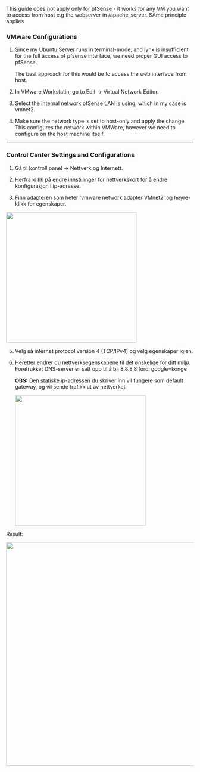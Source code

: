 This guide does not apply only for pfSense - it works for any VM you want to access from host e.g the webserver in /apache_server. SAme principle applies

### VMware Configurations 

1. Since my Ubuntu Server runs in terminal-mode, and lynx is insufficient for the full access of pfsense interface, we need proper GUI access to pfSense.

   The best approach for this would be to access the web interface from host.

2. In VMware Workstatin, go to Edit -> Virtual Network Editor.

3. Select the internal network pfSense LAN is using, which in my case is vmnet2.

4. Make sure the network type is set to host-only and apply the change. This configures the network within VMWare, however we need to configure on the host machine itself.

---

### Control Center Settings and Configurations

1. Gå til kontroll panel -> Nettverk og Internett.

2. Herfra klikk på endre innstillinger for nettverkskort for å endre konfigurasjon i ip-adresse.

3. Finn adapteren som heter 'vmware network adapter VMnet2' og høyre-klikk for egenskaper.

  <img src="https://github.com/user-attachments/assets/528f675d-686b-4010-bdbd-416dd7a992b5" width=350>


5. Velg så internet protocol version 4 (TCP/IPv4) og velg egenskaper igjen.

6. Heretter endrer du nettverksegenskapene til det ønskelige for ditt miljø. Foretrukket DNS-server er satt opp til å bli 8.8.8.8 fordi google=konge

   **OBS:** Den statiske ip-adressen du skriver inn vil fungere som default gateway, og vil sende trafikk ut av nettverket


   <img src=https://github.com/user-attachments/assets/91103618-d366-473a-bad4-65fbf359f36f width=350>





Result:

   <img src=https://github.com/user-attachments/assets/2dfa5818-3f61-4aec-a596-3873aa0371df width=600>
